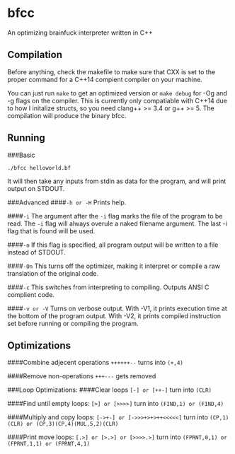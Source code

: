 # bfcc
An optimizing brainfuck interpreter written in C++

## Compilation
Before anything, check the makefile to make sure that CXX is set to the proper command for a C++14 compient compiler on your machine.

You can just run ```make``` to get an optimized version or ```make debug``` for -Og and -g flags on the compiler. This is currently only compatiable with C++14 due to how I initalize structs, so you need clang++ >= 3.4 or g++ >= 5. The compilation will produce the binary bfcc.

## Running
###Basic
```
./bfcc helloworld.bf
```
It will then take any inputs from stdin as data for the program, and will print output on STDOUT.

###Advanced
####```-h or -H```
Prints help.

####```-i```
The argument after the ```-i``` flag marks the file of the program to be read. The ```-i``` flag will always overule a naked filename argument. The last -i flag that is found will be used.

####```-o```
If this flag is specified, all program output will be written to a file instead of STDOUT.

####```-On```
This turns off the optimizer, making it interpret or compile a raw translation of the original code.

####```-c```
This switches from interpreting to compiling. Outputs ANSI C complient code. 

####```-v or -V```
Turns on verbose output. With -V1, it prints execution time at the bottom of the program output. With -V2, it prints compiled instruction set before running or compiling the program.

## Optimizations
####Combine adjecent operations
```++++++--``` turns into ```(+,4)```

####Remove non-operations
```+++---``` gets removed

###Loop Optimizations:
####Clear loops
```[-] or [++-]``` turn into ```(CLR)```

####Find until empty loops:
```[>] or [>>>>]``` turn into ```(FIND,1) or (FIND,4)```

####Multiply and copy loops:
```[->+-] or [->>>+>+>++<<<<<]``` turn into ```(CP,1)(CLR) or (CP,3)(CP,4)(MUL,5,2)(CLR)```

####Print move loops:
```[.>] or [>.>] or [>>>>.>]``` turn into ```(FPRNT,0,1) or (FPRNT,1,1) or (FPRNT,4,1)```